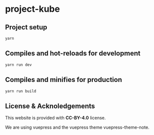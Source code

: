 # project-kube

## Project setup

```shell
yarn
```

## Compiles and hot-reloads for development

```shell
yarn run dev
```

## Compiles and minifies for production

```shell
yarn run build
```

## License & Acknoledgements

This website is provided with **CC-BY-4.0** license.

We are using vuepress and the vuepress theme vuepress-theme-note.
